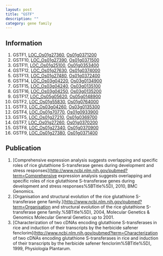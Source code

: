 ```yaml
---
layout: post
title: "GSTF"
description: ""
category: gene family
---
```


## Information
1. GSTF1, [LOC_Os01g27360](http://rice.plantbiology.msu.edu/cgi-bin/ORF_infopage.cgi?orf=LOC_Os01g27360), [Os01g0371200](http://rapdb.dna.affrc.go.jp/viewer/gbrowse_details/irgsp1?name=Os01g0371200)
2. GSTF10, [LOC_Os01g27390](http://rice.plantbiology.msu.edu/cgi-bin/ORF_infopage.cgi?orf=LOC_Os01g27390), [Os01g0371500](http://rapdb.dna.affrc.go.jp/viewer/gbrowse_details/irgsp1?name=Os01g0371500)
3. GSTF11, [LOC_Os01g25100](http://rice.plantbiology.msu.edu/cgi-bin/ORF_infopage.cgi?orf=LOC_Os01g25100), [Os01g0353400](http://rapdb.dna.affrc.go.jp/viewer/gbrowse_details/irgsp1?name=Os01g0353400)
4. GSTF12, [LOC_Os01g27630](http://rice.plantbiology.msu.edu/cgi-bin/ORF_infopage.cgi?orf=LOC_Os01g27630), [Os01g0374000](http://rapdb.dna.affrc.go.jp/viewer/gbrowse_details/irgsp1?name=Os01g0374000)
5. GSTF13, [LOC_Os01g27480](http://rice.plantbiology.msu.edu/cgi-bin/ORF_infopage.cgi?orf=LOC_Os01g27480), [Os01g0372400](http://rapdb.dna.affrc.go.jp/viewer/gbrowse_details/irgsp1?name=Os01g0372400)
6. GSTF14, [LOC_Os03g04220](http://rice.plantbiology.msu.edu/cgi-bin/ORF_infopage.cgi?orf=LOC_Os03g04220), [Os03g0134900](http://rapdb.dna.affrc.go.jp/viewer/gbrowse_details/irgsp1?name=Os03g0134900)
7. GSTF15, [LOC_Os03g04240](http://rice.plantbiology.msu.edu/cgi-bin/ORF_infopage.cgi?orf=LOC_Os03g04240), [Os03g0135100](http://rapdb.dna.affrc.go.jp/viewer/gbrowse_details/irgsp1?name=Os03g0135100)
8. GSTF16, [LOC_Os03g04250](http://rice.plantbiology.msu.edu/cgi-bin/ORF_infopage.cgi?orf=LOC_Os03g04250), [Os03g0135200](http://rapdb.dna.affrc.go.jp/viewer/gbrowse_details/irgsp1?name=Os03g0135200)
9. GSTF17, [LOC_Os05g05620](http://rice.plantbiology.msu.edu/cgi-bin/ORF_infopage.cgi?orf=LOC_Os05g05620), [Os05g0148900](http://rapdb.dna.affrc.go.jp/viewer/gbrowse_details/irgsp1?name=Os05g0148900)
10. GSTF2, [LOC_Os01g55830](http://rice.plantbiology.msu.edu/cgi-bin/ORF_infopage.cgi?orf=LOC_Os01g55830), [Os01g0764000](http://rapdb.dna.affrc.go.jp/viewer/gbrowse_details/irgsp1?name=Os01g0764000)
11. GSTF3, [LOC_Os03g04260](http://rice.plantbiology.msu.edu/cgi-bin/ORF_infopage.cgi?orf=LOC_Os03g04260), [Os03g0135300](http://rapdb.dna.affrc.go.jp/viewer/gbrowse_details/irgsp1?name=Os03g0135300)
12. GSTF4, [LOC_Os01g70770](http://rice.plantbiology.msu.edu/cgi-bin/ORF_infopage.cgi?orf=LOC_Os01g70770), [Os01g0933900](http://rapdb.dna.affrc.go.jp/viewer/gbrowse_details/irgsp1?name=Os01g0933900)
13. GSTF5, [LOC_Os01g27210](http://rice.plantbiology.msu.edu/cgi-bin/ORF_infopage.cgi?orf=LOC_Os01g27210), [Os01g0369700](http://rapdb.dna.affrc.go.jp/viewer/gbrowse_details/irgsp1?name=Os01g0369700)
14. GSTF7, [LOC_Os01g27260](http://rice.plantbiology.msu.edu/cgi-bin/ORF_infopage.cgi?orf=LOC_Os01g27260), [Os01g0370200](http://rapdb.dna.affrc.go.jp/viewer/gbrowse_details/irgsp1?name=Os01g0370200)
15. GSTF8, [LOC_Os01g27340](http://rice.plantbiology.msu.edu/cgi-bin/ORF_infopage.cgi?orf=LOC_Os01g27340), [Os01g0370900](http://rapdb.dna.affrc.go.jp/viewer/gbrowse_details/irgsp1?name=Os01g0370900)
16. GSTF9, [LOC_Os01g27380](http://rice.plantbiology.msu.edu/cgi-bin/ORF_infopage.cgi?orf=LOC_Os01g27380), [Os01g0371400](http://rapdb.dna.affrc.go.jp/viewer/gbrowse_details/irgsp1?name=Os01g0371400)

## Publication
1. [Comprehensive expression analysis suggests overlapping and specific roles of rice glutathione S-transferase genes during development and stress responses](http://www.ncbi.nlm.nih.gov/pubmed?term=Comprehensive expression analysis suggests overlapping and specific roles of rice glutathione S-transferase genes during development and stress responses%5BTitle%5D), 2010, BMC Genomics.
2. [Organisation and structural evolution of the rice glutathione S-transferase gene family.](http://www.ncbi.nlm.nih.gov/pubmed?term=Organisation and structural evolution of the rice glutathione S-transferase gene family.%5BTitle%5D), 2004, Molecular Genetics & Genomics Molecular General Genetics up to 2001.
3. [Characterization of two cDNAs encoding glutathione S-transferases in rice and induction of their transcripts by the herbicide safener fenclorim](http://www.ncbi.nlm.nih.gov/pubmed?term=Characterization of two cDNAs encoding glutathione S-transferases in rice and induction of their transcripts by the herbicide safener fenclorim%5BTitle%5D), 1999, Physiologia Plantarum.


